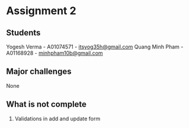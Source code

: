 # Assignment 2
## Students
Yogesh Verma - A01074571 - itsyog35h@gmail.com
Quang Minh Pham - A01168928 - minhpham10b@gmail.com

## Major challenges
None

## What is not complete
1. Validations in add and update form

